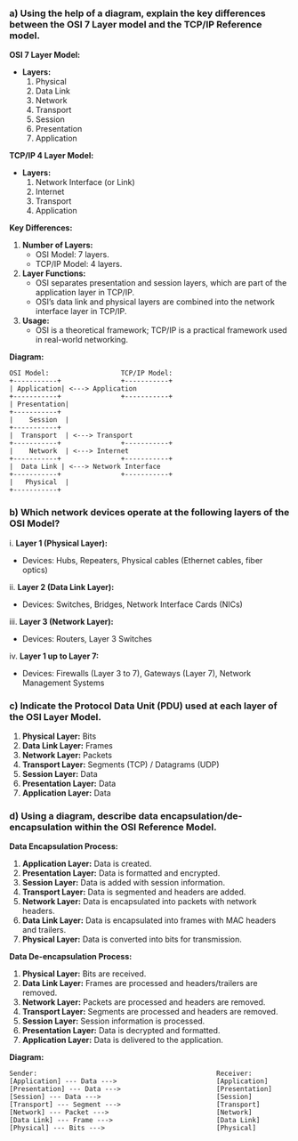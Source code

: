 ### a) Using the help of a diagram, explain the key differences between the OSI 7 Layer model and the TCP/IP Reference model.

**OSI 7 Layer Model:**
- **Layers:**
  1. Physical
  2. Data Link
  3. Network
  4. Transport
  5. Session
  6. Presentation
  7. Application

**TCP/IP 4 Layer Model:**
- **Layers:**
  1. Network Interface (or Link)
  2. Internet
  3. Transport
  4. Application

**Key Differences:**
1. **Number of Layers:**
   - OSI Model: 7 layers.
   - TCP/IP Model: 4 layers.
2. **Layer Functions:**
   - OSI separates presentation and session layers, which are part of the application layer in TCP/IP.
   - OSI’s data link and physical layers are combined into the network interface layer in TCP/IP.
3. **Usage:**
   - OSI is a theoretical framework; TCP/IP is a practical framework used in real-world networking.

**Diagram:**

```
OSI Model:                  TCP/IP Model:
+-----------+               +-----------+
| Application| <---> Application
+-----------+               +-----------+
| Presentation|
+-----------+
|    Session  |
+-----------+
|  Transport  | <---> Transport
+-----------+               +-----------+
|    Network  | <---> Internet
+-----------+               +-----------+
|  Data Link | <---> Network Interface
+-----------+               +-----------+
|   Physical  |
+-----------+
```

### b) Which network devices operate at the following layers of the OSI Model?

i. **Layer 1 (Physical Layer):**
   - Devices: Hubs, Repeaters, Physical cables (Ethernet cables, fiber optics)

ii. **Layer 2 (Data Link Layer):**
   - Devices: Switches, Bridges, Network Interface Cards (NICs)

iii. **Layer 3 (Network Layer):**
   - Devices: Routers, Layer 3 Switches

iv. **Layer 1 up to Layer 7:**
   - Devices: Firewalls (Layer 3 to 7), Gateways (Layer 7), Network Management Systems

### c) Indicate the Protocol Data Unit (PDU) used at each layer of the OSI Layer Model.

1. **Physical Layer:** Bits
2. **Data Link Layer:** Frames
3. **Network Layer:** Packets
4. **Transport Layer:** Segments (TCP) / Datagrams (UDP)
5. **Session Layer:** Data
6. **Presentation Layer:** Data
7. **Application Layer:** Data

### d) Using a diagram, describe data encapsulation/de-encapsulation within the OSI Reference Model.

**Data Encapsulation Process:**
1. **Application Layer:** Data is created.
2. **Presentation Layer:** Data is formatted and encrypted.
3. **Session Layer:** Data is added with session information.
4. **Transport Layer:** Data is segmented and headers are added.
5. **Network Layer:** Data is encapsulated into packets with network headers.
6. **Data Link Layer:** Data is encapsulated into frames with MAC headers and trailers.
7. **Physical Layer:** Data is converted into bits for transmission.

**Data De-encapsulation Process:**
1. **Physical Layer:** Bits are received.
2. **Data Link Layer:** Frames are processed and headers/trailers are removed.
3. **Network Layer:** Packets are processed and headers are removed.
4. **Transport Layer:** Segments are processed and headers are removed.
5. **Session Layer:** Session information is processed.
6. **Presentation Layer:** Data is decrypted and formatted.
7. **Application Layer:** Data is delivered to the application.

**Diagram:**

```
Sender:                                             Receiver:
[Application] --- Data --->                         [Application]
[Presentation] --- Data --->                        [Presentation]
[Session] --- Data --->                             [Session]
[Transport] --- Segment --->                        [Transport]
[Network] --- Packet --->                           [Network]
[Data Link] --- Frame --->                          [Data Link]
[Physical] --- Bits --->                            [Physical]
```
